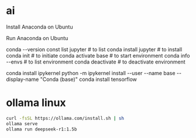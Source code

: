 # ai

Install Anaconda on Ubuntu

Run Anaconda on Ubuntu

conda --version
const list jupyter # to list
conda install jupyter # to install
conda init # to initiate
conda activate base # to start environment
conda info --envs # to list environment
conda deactivate # to deactivate environment

conda install ipykernel
python -m ipykernel install --user --name base --display-name "Conda (base)"
conda install tensorflow


# ollama linux
```sh
curl -fsSL https://ollama.com/install.sh | sh
ollama serve
ollama run deepseek-r1:1.5b
```